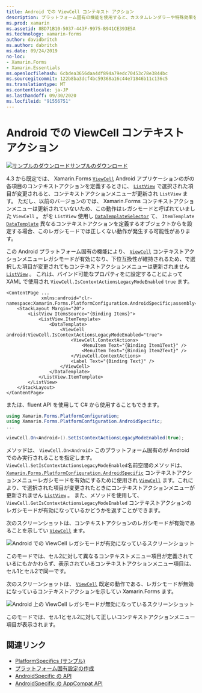 ```yaml
---
title: Android での ViewCell コンテキスト アクション
description: プラットフォーム固有の機能を使用すると、カスタムレンダラーや特殊効果を実装することなく、特定のプラットフォームでのみ使用できる機能を使用できます。 この記事では、ViewCell コンテキストアクションのレガシモードを有効にする、Android プラットフォーム固有のを使用する方法について説明します。
ms.prod: xamarin
ms.assetid: 8BD71B10-5037-443F-9975-B941CE393E5A
ms.technology: xamarin-forms
author: davidbritch
ms.author: dabritch
ms.date: 09/24/2019
no-loc:
- Xamarin.Forms
- Xamarin.Essentials
ms.openlocfilehash: 6cbdea3656daa4df894a79edc70453c78e3844bc
ms.sourcegitcommit: 122b8ba3dcf4bc59368a16c44e71846b11c136c5
ms.translationtype: MT
ms.contentlocale: ja-JP
ms.lasthandoff: 09/30/2020
ms.locfileid: "91556751"
---
```

# <a name="viewcell-context-actions-on-android"></a>Android での ViewCell コンテキスト アクション

[![サンプルのダウンロード](~/media/shared/download.png)サンプルのダウンロード](https://docs.microsoft.com/samples/xamarin/xamarin-forms-samples/userinterface-platformspecifics)

4.3 から既定では、 Xamarin.Forms [`ViewCell`](xref:Xamarin.Forms.ViewCell) Android アプリケーションのがの各項目のコンテキストアクションを定義するときに、 [`ListView`](xref:Xamarin.Forms.ListView) で選択された項目が変更されると、コンテキストアクションメニューが更新され `ListView` ます。 ただし、以前のバージョンのでは、 Xamarin.Forms コンテキストアクションメニューは更新されていないため、この動作はレガシモードと呼ばれていました `ViewCell` 。 がを `ListView` 使用し [`DataTemplateSelector`](xref:Xamarin.Forms.DataTemplateSelector) て、 `ItemTemplate` [`DataTemplate`](xref:Xamarin.Forms.DataTemplate) 異なるコンテキストアクションを定義するオブジェクトからを設定する場合、このレガシモードでは正しくない動作が発生する可能性があります。

この Android プラットフォーム固有の機能により、 [`ViewCell`](xref:Xamarin.Forms.ViewCell) コンテキストアクションメニューレガシモードが有効になり、下位互換性が維持されるため、で選択した項目が変更されてもコンテキストアクションメニューは更新されません [`ListView`](xref:Xamarin.Forms.ListView) 。 これは、バインド可能なプロパティをに設定することによって XAML で使用され `ViewCell.IsContextActionsLegacyModeEnabled` `true` ます。

```xaml
<ContentPage ...
             xmlns:android="clr-namespace:Xamarin.Forms.PlatformConfiguration.AndroidSpecific;assembly=Xamarin.Forms.Core">
    <StackLayout Margin="20">
        <ListView ItemsSource="{Binding Items}">
            <ListView.ItemTemplate>
                <DataTemplate>
                    <ViewCell android:ViewCell.IsContextActionsLegacyModeEnabled="true">
                        <ViewCell.ContextActions>
                            <MenuItem Text="{Binding Item1Text}" />
                            <MenuItem Text="{Binding Item2Text}" />
                        </ViewCell.ContextActions>
                        <Label Text="{Binding Text}" />
                    </ViewCell>
                </DataTemplate>
            </ListView.ItemTemplate>
        </ListView>
    </StackLayout>
</ContentPage>
```

または、fluent API を使用して C# から使用することもできます。

```csharp
using Xamarin.Forms.PlatformConfiguration;
using Xamarin.Forms.PlatformConfiguration.AndroidSpecific;
...

viewCell.On<Android>().SetIsContextActionsLegacyModeEnabled(true);
```

メソッドは、 `ViewCell.On<Android>` このプラットフォーム固有のが Android でのみ実行されることを指定します。 `ViewCell.SetIsContextActionsLegacyModeEnabled`名前空間のメソッドは、 [`Xamarin.Forms.PlatformConfiguration.AndroidSpecific`](xref:Xamarin.Forms.PlatformConfiguration.AndroidSpecific) コンテキストアクションメニューレガシモードを有効にするために使用され [`ViewCell`](xref:Xamarin.Forms.ViewCell) ます。これにより、で選択された項目が変更されたときにコンテキストアクションメニューが更新されません [`ListView`](xref:Xamarin.Forms.ListView) 。 また、メソッドを使用して、 `ViewCell.GetIsContextActionsLegacyModeEnabled` コンテキストアクションのレガシモードが有効になっているかどうかを返すことができます。

次のスクリーンショットは、コンテキストアクションのレガシモードが有効であることを示してい [`ViewCell`](xref:Xamarin.Forms.ViewCell) ます。

![Android での ViewCell レガシモードが有効になっているスクリーンショット](viewcell-context-actions-images/legacy-mode-enabled.png "ViewCell レガシモードが有効")

このモードでは、セル2に対して異なるコンテキストメニュー項目が定義されているにもかかわらず、表示されているコンテキストアクションメニュー項目は、セル1とセル2で同一です。

次のスクリーンショットは、 [`ViewCell`](xref:Xamarin.Forms.ViewCell) 既定の動作である、レガシモードが無効になっているコンテキストアクションを示してい Xamarin.Forms ます。

![Android 上の ViewCell レガシモードが無効になっているスクリーンショット](viewcell-context-actions-images/legacy-mode-disabled.png "ViewCell レガシモードが無効です")

このモードでは、セル1とセル2に対して正しいコンテキストアクションメニュー項目が表示されます。

## <a name="related-links"></a>関連リンク

- [PlatformSpecifics (サンプル)](/samples/xamarin/xamarin-forms-samples/userinterface-platformspecifics)
- [プラットフォーム固有設定の作成](~/xamarin-forms/platform/platform-specifics/index.md#creating-platform-specifics)
- [AndroidSpecific の API](xref:Xamarin.Forms.PlatformConfiguration.AndroidSpecific)
- [AndroidSpecific の AppCompat API](xref:Xamarin.Forms.PlatformConfiguration.AndroidSpecific.AppCompat)